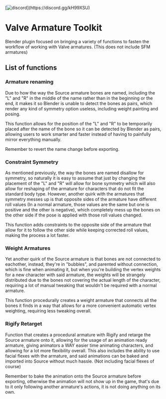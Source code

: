 [![discord](https://img.shields.io/discord/693987167210438656.svg?style=flat&label=Discord&logo=discord&color=7289DA&json?)](https://discord.gg/kH99XSU)

# Valve Armature Toolkit
Blender plugin focused on bringing a variety of functions to fasten the workflow of working with Valve armatures. (This does not include SFM armatures)

## List of functions

### Armature renaming
Due to how the way the Source armature bones are named, including the "L" and "R" in the middle of the name rather than in the beginning or the end, it makes it so Blender is unable to detect the bones as pairs, which render any kind of symmetry option useless, including weight painting and posing.

This function allows for the position of the "L" and "R" to be temporarily placed after the name of the bone so it can be detected by Blender as pairs, allowing users to work smarter and faster instead of having to painfully mirror everything manually.

Remember to revert the name change before exporting.

### Constraint Symmetry
As mentioned previously, the way the bones are named disallow for symmetry, so naturally it is easy to assume that just by changing the placement of the "L" and "R" will allow for bone symmetry which will also allow for reshaping of the armature for characters that do not fit the standard body type. However, another quirk with the armatures that symmetry messes up is that opposite sides of the armature have different roll values (In a normal armature, those values are the same but one is positive and the other is negative), which completely mess up the bones on the other side if the pose is applied with those roll values changed.

This function adds constraints to the opposite side of the armature that allow for it to follow the other side while keeping corrected roll values, making the process a lot faster.

### Weight Armatures
Yet another quirk of the Source armature is that bones are not connected to eachother, instead, they're in "bubbles", and parented without connection, which is fine when animating it, but when you're building the vertex weights for a new character with said armature, the weights will be strangely distributed due to the bones not covering the actual length of the character, requiring a lot of manual tweaking that wouldn't be required with a normal armature.

This function procedurally creates a weight armature that connects all the bones it finds in a way that allows for a more convenient automatic vertex weighting, requiring less tweaking overall.

### Rigify Retarget
Function that creates a procedural armature with Rigify and retarge the Source armature onto it, allowing for the usage of an animation ready armature, giving animators a WAY easier time animating characters, and allowing for a lot more flexibility overall. This also includes the ability to use facial flexes with the armature, and said animations can be baked and imported into Source without much hassle. (Not including facial flexes of course)

Remember to bake the animation onto the Source armature before exporting, otherwise the animation will not show up in the game, that's due to it only following another armature's actions, it is not doing anything on its own.
